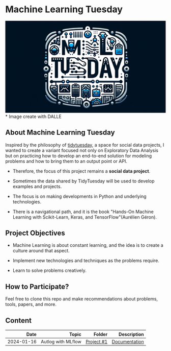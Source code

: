 # Machine Learning Tuesday 

![](mllogo.png)
    * Image create with DALLE 

## About Machine Learning Tuesday


Inspired by the philosophy of [tidytuesday](https://github.com/rfordatascience/tidytuesday), a space for social data projects, I wanted to create a variant focused not only on Exploratory Data Analysis but on practicing how to develop an end-to-end solution for modeling problems and how to bring them to an output point or API.

* Therefore, the focus of this project remains a __social data project__.

* Sometimes the data shared by TidyTuesday will be used to develop examples and projects.

* The focus is on making developments in Python and underlying technologies.

* There is a navigational path, and it is the book "Hands-On Machine Learning with Scikit-Learn, Keras, and TensorFlow"(Aurélien Géron).

## Project Objectives

* Machine Learning is about constant learning, and the idea is to create a culture around that aspect.

* Implement new technologies and techniques as the problems require.

* Learn to solve problems creatively.

## How to Participate?

Feel free to clone this repo and make recommendations about problems, tools, papers, and more.


## Content 

|Date|Topic|                                                                                                Folder |       Description |
|---:|----:|------------------------------------------------------------------------------------------------------:|------------------:|
|2024-01-16|Autlog with MLflow| [Project #1](https://github.com/carlosjimenez88M/ml-tuesday/tree/master/Tech/2024-01-16-AutlogMLflow) | [Documentation](https://github.com/carlosjimenez88M/ml-tuesday/blob/master/Tech/2024-01-16-AutlogMLflow/Readme.md) |